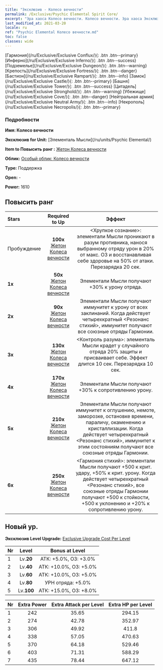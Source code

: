 ```yaml
---
title: "Эксклюзив - Колесо вечности"
permalink: /Exclusive/Psychic Elemental Spirit Core/
excerpt: "Эра хаоса Колесо вечности. Колесо вечности. Эра хаоса Эксклюзив Колесо вечности. Элементаль Мысли Эксклюзив."
last_modified_at: 2021-03-20
locale: ru
ref: "Psychic Elemental Колесо вечности.md"
toc: false
classes: wide
---
```

 [Гармония](/ru/Exclusive/Exclusive Conflux/){: .btn .btn--primary} [Инферно](/ru/Exclusive/Exclusive Inferno/){: .btn .btn--success} [Подземелье](/ru/Exclusive/Exclusive Dungeon/){: .btn .btn--warning} [Крепость](/ru/Exclusive/Exclusive Fortress/){: .btn .btn--danger} [Бастион](/ru/Exclusive/Exclusive Rampart/){: .btn .btn--info} [Замок](/ru/Exclusive/Exclusive Castle/){: .btn .btn--primary} [Башня](/ru/Exclusive/Exclusive Tower/){: .btn .btn--success} [Цитадель](/ru/Exclusive/Exclusive Stronghold/){: .btn .btn--warning} [Убежище](/ru/Exclusive/Exclusive Cove/){: .btn .btn--danger} [Нейтральная армия](/ru/Exclusive/Exclusive Neutral Army/){: .btn .btn--info} [Некрополь](/ru/Exclusive/Exclusive Necropolis/){: .btn .btn--primary} 

### Подробности
 **Имя: Колесо вечности** 

 **Эксклюзив for Unit:** [Элементаль Мысли](/ru/units/Psychic Elemental/) 

 **Item to Повысить ранг :** [Жетон Колеса вечности](/ru/Items/con_1000/)

 **Облик:** [Особый облик: Колесо вечности](/ru/Items/con_668/)

 **Type:** Поддержка

 **Open:** -

 **Power:** 1610

## Повысить ранг 

  |     Stars    |  Required to Up | Эффект |
  |:-------------|:---------------:|:---------------:|
  |  Пробуждение  | **100x** [Жетон Колеса вечности](/ru/Items/con_1000/) | <Хрупкое сознание>: элементали Мысли проникают в разум противника, нанося выбранному отряду урон в 20% от макс. ОЗ и восстанавливая себе здоровье на 50% от атаки. Перезарядка 20 сек. |
  | **1x** <i class="fas fa-star"/> | **50x** [Жетон Колеса вечности](/ru/Items/con_1000/) | Элементали Мысли получают +30% к урону отряда. |
  | **2x** <i class="fas fa-star"/> | **90x** [Жетон Колеса вечности](/ru/Items/con_1000/) | Элементали Мысли получают иммунитет к урону от всех заклинаний. Когда действует четырехкратный <Резонанс стихий>, иммунитет получают все союзные отряды Гармонии. |
  | **3x** <i class="fas fa-star"/> | **130x** [Жетон Колеса вечности](/ru/Items/con_1000/) | <Контроль разума>: элементаль Мысли крадет у случайного отряда 20% защиты и присваивает себе. Эффект длится 10 сек. Перезарядка 10 сек. |
  | **4x** <i class="fas fa-star"/> | **170x** [Жетон Колеса вечности](/ru/Items/con_1000/) | Элементали Мысли получают +30% к сопротивлению урону. |
  | **5x** <i class="fas fa-star"/> | **210x** [Жетон Колеса вечности](/ru/Items/con_1000/) | Элементали Мысли получают иммунитет к оглушению, немоте, заморозке, остановке времени, параличу, окаменению и кристаллизации. Когда действует четырехкратный <Резонанс стихий>, иммунитет к этим состояниям получают все союзные отряды Гармонии. |
  | **6x** <i class="fas fa-star"/> | **250x** [Жетон Колеса вечности](/ru/Items/con_1000/) | <Гармония стихий>: элементали Мысли получают +500 к крит. удару, +50% к крит. урону. Когда действует четырехкратный <Резонанс стихий>, все союзные отряды Гармонии получают +500 к стойкости, +500 к уклонению и +20% к сопротивлению урону. |


## Новый ур.
 **Эксклюзив Level Upgrade:** [Exclusive Upgrade Cost Per Level](/Exclusive/ExclusiveUpgradeCostPerLevel/)

  |  Nr  |   Level  | Bonus at Level |
  |:-----|:--------:|:--------------:|
  | 1 | Lv.**20** | АТК: +5.0%, ОЗ: +3.0% |
  | 2 | Lv.**40** | АТК: +10.0%, ОЗ: +5.0% |
  | 3 | Lv.**60** | АТК: +10.0%, ОЗ: +5.0% |
  | 4 | Lv.**80** | УРН отряда: +5.0% |
  | 5 | Lv.**100** | АТК: +15.0%, ОЗ: +8.0% |


  |  Nr  |  Extra Power | Extra Attack per Level | Extra HP per Level |
  |:-----|:--------:|:--------:|:--------:|
  | 1 | 242 | 35.65 | 294.15 |
  | 2 | 274 | 42.78 | 352.97 |
  | 3 | 306 | 49.92 | 411.8 |
  | 4 | 338 | 57.05 | 470.63 |
  | 5 | 370 | 64.18 | 529.46 |
  | 6 | 403 | 71.31 | 588.29 |
  | 7 | 435 | 78.44 | 647.12 |


